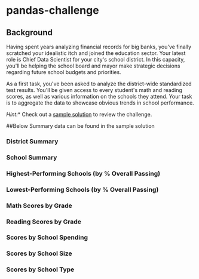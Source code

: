 # pandas-challenge

## Background

Having spent years analyzing financial records for big banks, you've finally scratched your idealistic itch and joined the education sector. Your latest role is Chief Data Scientist for your city's school district. In this capacity, you'll be helping the school board and mayor make strategic decisions regarding future school budgets and priorities.

As a first task, you've been asked to analyze the district-wide standardized test results. You'll be given access to every student's math and reading scores, as well as various information on the schools they attend. Your task is to aggregate the data to showcase obvious trends in school performance.

*Hint:** Check out a [sample solution](PyCitySchools/PyCitySchools_starter.ipynb) to review the challenge.

##Below Summary data can be found in the sample solution
### District Summary
### School Summary
### Highest-Performing Schools (by % Overall Passing)
### Lowest-Performing Schools (by % Overall Passing)
### Math Scores by Grade
### Reading Scores by Grade
### Scores by School Spending
### Scores by School Size
### Scores by School Type
